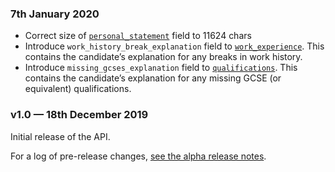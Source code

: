### 7th January 2020

- Correct size of
  [`personal_statement`](/api-docs/reference#applicationattributes-object)
  field to 11624 chars
- Introduce `work_history_break_explanation` field to
  [`work_experience`](/api-docs/reference#workexperiences-object). This
  contains the candidate’s explanation for any breaks in work history.
- Introduce `missing_gcses_explanation` field to
  [`qualifications`](/api-docs/reference#qualifications-object). This contains
  the candidate’s explanation for any missing GCSE (or equivalent)
  qualifications.

### v1.0 — 18th December 2019

Initial release of the API.

For a log of pre-release changes, [see the alpha release
notes](/api-docs/alpha-release-notes).
